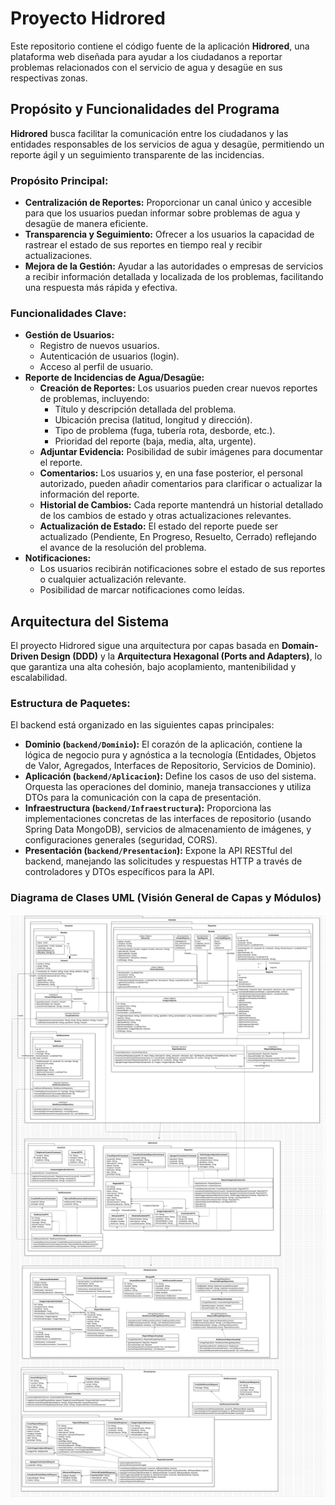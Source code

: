 # Proyecto Hidrored

Este repositorio contiene el código fuente de la aplicación **Hidrored**, una plataforma web diseñada para ayudar a los ciudadanos a reportar problemas relacionados con el servicio de agua y desagüe en sus respectivas zonas.

## Propósito y Funcionalidades del Programa

**Hidrored** busca facilitar la comunicación entre los ciudadanos y las entidades responsables de los servicios de agua y desagüe, permitiendo un reporte ágil y un seguimiento transparente de las incidencias.

### Propósito Principal:
* **Centralización de Reportes:** Proporcionar un canal único y accesible para que los usuarios puedan informar sobre problemas de agua y desagüe de manera eficiente.
* **Transparencia y Seguimiento:** Ofrecer a los usuarios la capacidad de rastrear el estado de sus reportes en tiempo real y recibir actualizaciones.
* **Mejora de la Gestión:** Ayudar a las autoridades o empresas de servicios a recibir información detallada y localizada de los problemas, facilitando una respuesta más rápida y efectiva.

### Funcionalidades Clave:

* **Gestión de Usuarios:**
    * Registro de nuevos usuarios.
    * Autenticación de usuarios (login).
    * Acceso al perfil de usuario.
* **Reporte de Incidencias de Agua/Desagüe:**
    * **Creación de Reportes:** Los usuarios pueden crear nuevos reportes de problemas, incluyendo:
        * Título y descripción detallada del problema.
        * Ubicación precisa (latitud, longitud y dirección).
        * Tipo de problema (fuga, tubería rota, desborde, etc.).
        * Prioridad del reporte (baja, media, alta, urgente).
    * **Adjuntar Evidencia:** Posibilidad de subir imágenes para documentar el reporte.
    * **Comentarios:** Los usuarios y, en una fase posterior, el personal autorizado, pueden añadir comentarios para clarificar o actualizar la información del reporte.
    * **Historial de Cambios:** Cada reporte mantendrá un historial detallado de los cambios de estado y otras actualizaciones relevantes.
    * **Actualización de Estado:** El estado del reporte puede ser actualizado (Pendiente, En Progreso, Resuelto, Cerrado) reflejando el avance de la resolución del problema.
* **Notificaciones:**
    * Los usuarios recibirán notificaciones sobre el estado de sus reportes o cualquier actualización relevante.
    * Posibilidad de marcar notificaciones como leídas.

## Arquitectura del Sistema

El proyecto Hidrored sigue una arquitectura por capas basada en **Domain-Driven Design (DDD)** y la **Arquitectura Hexagonal (Ports and Adapters)**, lo que garantiza una alta cohesión, bajo acoplamiento, mantenibilidad y escalabilidad.

### Estructura de Paquetes:

El backend está organizado en las siguientes capas principales:

* **Dominio (`backend/Dominio`):** El corazón de la aplicación, contiene la lógica de negocio pura y agnóstica a la tecnología (Entidades, Objetos de Valor, Agregados, Interfaces de Repositorio, Servicios de Dominio).
* **Aplicación (`backend/Aplicacion`):** Define los casos de uso del sistema. Orquesta las operaciones del dominio, maneja transacciones y utiliza DTOs para la comunicación con la capa de presentación.
* **Infraestructura (`backend/Infraestructura`):** Proporciona las implementaciones concretas de las interfaces de repositorio (usando Spring Data MongoDB), servicios de almacenamiento de imágenes, y configuraciones generales (seguridad, CORS).
* **Presentación (`backend/Presentacion`):** Expone la API RESTful del backend, manejando las solicitudes y respuestas HTTP a través de controladores y DTOs específicos para la API.

### Diagrama de Clases UML (Visión General de Capas y Módulos)

![Diagrama de Arquitectura Hidrored Backend](src/uml.png)

